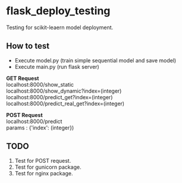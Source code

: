 # flask_deploy_testing
Testing for scikit-leaern model deployment.

## How to test  
- Execute model.py (train simple sequential model and save model)
- Execute main.py (run flask server)  

**GET Request**  
localhost:8000/show_static  
localhost:8000/show_dynamic?index=(integer)  
localhost:8000/predict_get?index=(integer)  
localhost:8000/predict_real_get?index=(integer)  

**POST Request**  
localhost:8000/predict  
params : {'index': (integer})  

## TODO
1. Test for POST request.
2. Test for gunicorn package.
3. Test for nginx package.
